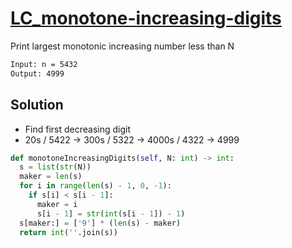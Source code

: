 # [LC_monotone-increasing-digits](https://leetcode.com/problems/monotone-increasing-digits)

Print largest monotonic increasing number less than N

```txt
Input: n = 5432
Output: 4999
```

## Solution

* Find first decreasing digit
* 20s / 5422 -> 300s / 5322 -> 4000s / 4322 -> 4999

```py
def monotoneIncreasingDigits(self, N: int) -> int:
  s = list(str(N))
  maker = len(s)
  for i in range(len(s) - 1, 0, -1):
    if s[i] < s[i - 1]:
      maker = i
      s[i - 1] = str(int(s[i - 1]) - 1)
  s[maker:] = ['9'] * (len(s) - maker)
  return int(''.join(s))
```
